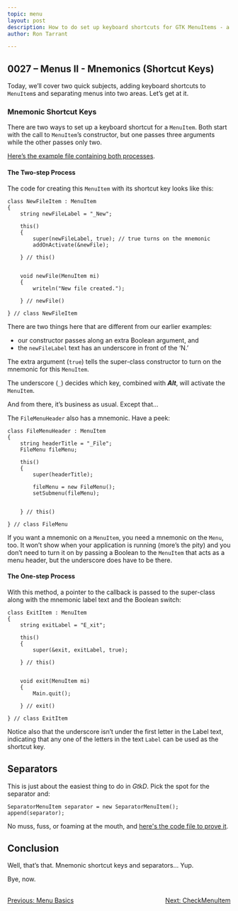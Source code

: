 ```yaml
---
topic: menu
layout: post
description: How to do set up keyboard shortcuts for GTK MenuItems - a D language tutorial.
author: Ron Tarrant

---
```


## 0027 – Menus II - Mnemonics (Shortcut Keys)

Today, we’ll cover two quick subjects, adding keyboard shortcuts to `MenuItem`s and separating menus into two areas. Let’s get at it.

### Mnemonic Shortcut Keys

There are two ways to set up a keyboard shortcut for a `MenuItem`. Both start with the call to `MenuItem`’s constructor, but one passes three arguments while the other passes only two.

[Here’s the example file containing both processes](https://github.com/rontarrant/gtkDcoding/blob/master/012_menus/menu_012_07_mnemonic.d).

#### The Two-step Process

The code for creating this `MenuItem` with its shortcut key looks like this:

	class NewFileItem : MenuItem
	{
		string newFileLabel = "_New";
	   
		this()
		{
			super(newFileLabel, true); // true turns on the mnemonic
			addOnActivate(&newFile);
			
		} // this()
		
		
		void newFile(MenuItem mi)
		{
			writeln("New file created.");
			
		} // newFile()
		
	} // class NewFileItem

There are two things here that are different from our earlier examples:

- our constructor passes along an extra Boolean argument, and
- the `newFileLabel` text has an underscore in front of the ‘N.’

The extra argument (`true`) tells the super-class constructor to turn on the mnemonic for this `MenuItem`.

The underscore (`_`) decides which key, combined with ***Alt***, will activate the `MenuItem`.

And from there, it’s business as usual. Except that…

The `FileMenuHeader` also has a mnemonic. Have a peek:

	class FileMenuHeader : MenuItem
	{
		string headerTitle = "_File";
		FileMenu fileMenu;
		
		this()
		{
			super(headerTitle);
			
			fileMenu = new FileMenu();
			setSubmenu(fileMenu);
			
			
		} // this()
		
	} // class FileMenu

If you want a mnemonic on a `MenuItem`, you need a mnemonic on the `Menu`, too. It won’t show when your application is running (more’s the pity) and you don’t need to turn it on by passing a Boolean to the `MenuItem` that acts as a menu header, but the underscore does have to be there.

#### The One-step Process

With this method, a pointer to the callback is passed to the super-class along with the mnemonic label text and the Boolean switch:

	class ExitItem : MenuItem
	{
		string exitLabel = "E_xit";
	   
		this()
		{
			super(&exit, exitLabel, true);
			
		} // this()
		
		
		void exit(MenuItem mi)
		{
			Main.quit();
			
		} // exit()
		
	} // class ExitItem

Notice also that the underscore isn’t under the first letter in the Label text, indicating that any one of the letters in the text `Label` can be used as the shortcut key.

## Separators

This is just about the easiest thing to do in *GtkD*. Pick the spot for the separator and:

	SeparatorMenuItem separator = new SeparatorMenuItem();
	append(separator);

No muss, fuss, or foaming at the mouth, and [here's the code file to prove it](https://github.com/rontarrant/gtkDcoding/blob/master/012_menus/menu_012_08_separator.d).

## Conclusion

Well, that’s that. Mnemonic shortcut keys and separators… Yup.

Bye, now.


<BR>
<div style="float: left;">
	<a href="https://gtkdcoding.com/2019/04/12/0026-menu-basics.html">Previous: Menu Basics</a>
</div>
<div style="float: right;">
	<a href="https://gtkdcoding.com/2019/04/19/0028-checkmenuitems.html">Next: CheckMenuItem</a>
</div>
<BR>
